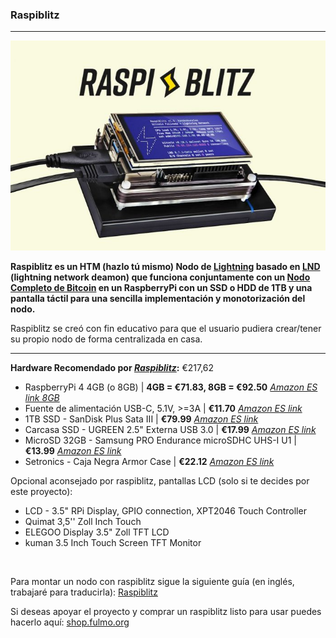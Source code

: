 ### Raspiblitz
___

<img src="link/../../images/raspiblitz_ex.jpeg"> 

**Raspiblitz es un HTM (hazlo tú mismo) Nodo de [Lightning](https://www.lopp.net/lightning-information.html) basado en [LND](https://github.com/LightningNetwork/lnd) (lightning network deamon) que funciona conjuntamente con un [Nodo Completo de Bitcoin](https://bitcoin.org/en/full-node) en un RaspberryPi con un SSD o HDD de 1TB y una pantalla táctil para una sencilla implementación y monotorización del nodo.**

Raspiblitz se creó con fin educativo para que el usuario pudiera crear/tener su propio nodo de forma centralizada en casa.
___


**Hardware Recomendado por <a name="raspiblitz">[*Raspiblitz*](https://github.com/rootzoll/raspiblitz):**</a> €217,62


- RaspberryPi 4 4GB (o 8GB) | **4GB = €71.83, 8GB = €92.50** [*Amazon ES link 8GB*](https://www.amazon.es/dp/B07TC2BK1X)
- Fuente de alimentación USB-C, 5.1V, >=3A | **€11.70** [*Amazon ES link*](https://www.amazon.es/dp/B07TZ89BT7)
- 1TB SSD - SanDisk Plus Sata III | **€79.99** [*Amazon ES link*](https://www.amazon.es/dp/B07D998212)
- Carcasa SSD - UGREEN 2.5" Externa USB 3.0 | **€17.99** [*Amazon ES link*](https://www.amazon.es/dp/B06XWSDGP6)
- MicroSD 32GB - Samsung PRO Endurance microSDHC UHS-I U1 | **€13.99** [*Amazon ES link*](https://www.amazon.es/dp/B07CY3QSST)
- Setronics - Caja Negra Armor Case | **€22.12** [*Amazon ES link*](https://www.amazon.es/dp/B07VP6GB4G)

Opcional aconsejado por raspiblitz, pantallas LCD (solo si te decides por este proyecto):
- LCD - 3.5" RPi Display, GPIO connection, XPT2046 Touch Controller
- Quimat 3,5'' Zoll Inch Touch
- ELEGOO Display 3.5" Zoll TFT LCD
- kuman 3.5 Inch Touch Screen TFT Monitor

<br />

Para montar un nodo con raspiblitz sigue la siguiente guía (en inglés, trabajaré para traducirla): [Raspiblitz](https://github.com/rootzoll/raspiblitz#assemble-your-raspiblitz)

Si deseas apoyar el proyecto y comprar un raspiblitz listo para usar puedes hacerlo aquí: [shop.fulmo.org](https://shop.fulmo.org/product-category/raspiblitz/) 